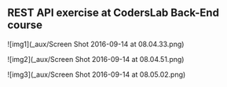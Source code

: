## REST API exercise at CodersLab Back-End course


![img1](_aux/Screen Shot 2016-09-14 at 08.04.33.png)

![img2](_aux/Screen Shot 2016-09-14 at 08.04.51.png)

![img3](_aux/Screen Shot 2016-09-14 at 08.05.02.png)